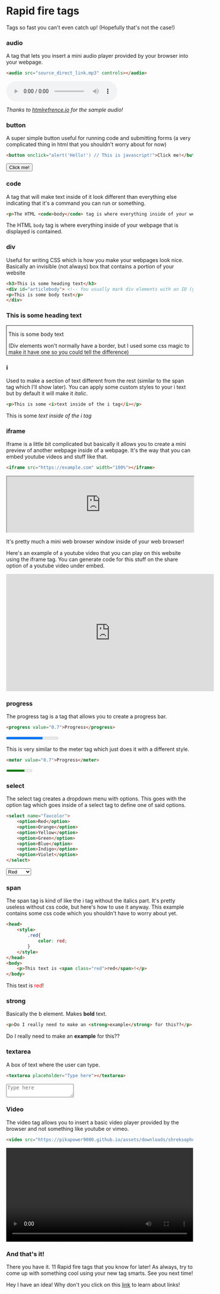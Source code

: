 # Rapid fire tags

Tags so fast you can't even catch up! (Hopefully that's not the case!)

### audio
A tag that lets you insert a mini audio player provided by your browser into your webpage. 

```html
<audio src="source_direct_link.mp3" controls></audio>
```

<audio src="https://htmlreference.io/assets/Hal.mp3" controls></audio>

*Thanks to [htmlrefrence.io](https://htmlreference.io/) for the sample audio!*

### button

A super simple button useful for running code and submitting forms (a very complicated thing in html that you shouldn't worry about for now)

```html
<button onclick="alert('Hello!') // This is javascript!">Click me!</button>
```
<button onclick="alert('Hello!')">Click me!</button>

### code

A tag that will make text inside of it look different than everything else indicating that it's a command you can run or something.

```html
<p>The HTML <code>body</code> tag is where everything inside of your webpage that is displayed is contained.</p>
```
<p>The HTML <code>body</code> tag is where everything inside of your webpage that is displayed is contained.</p>

### div

Useful for writing CSS which is how you make your webpages look nice. Basically an invisible (not always) box that contains a portion of your website

```html
<h3>This is some heading text</h3>
<div id="articlebody"> <!-- You usually mark div elements with an ID (you can do this with any element)-->
<p>This is some body text</p>
</div>
```

<h3>This is some heading text</h3>
<div id="articlebody" style="border-style:solid; border-width: 1px; padding-left: 5px; /* This is some css code ;) */">
<p>This is some body text</p>
(Div elements won't normally have a border, but I used some css magic to make it have one so you could tell the difference)
</div>

### i

Used to make a section of text different from the rest (similar to the span tag which I'll show later). You can apply some custom styles to your i text but by default it will make it *italic*. 

```html
<p>This is some <i>text inside of the i tag</i></p>
```
<p>This is some <i>text inside of the i tag</i></p>

### iframe

Iframe is a little bit complicated but basically it allows you to create a mini preview of another webpage inside of a webpage. It's the way that you can embed youtube videos and stuff like that.

```html
<iframe src="https://example.com" width="100%"></iframe>
```
<iframe src="https://example.com" width="100%"></iframe>

It's pretty much a mini web browser window inside of your web browser!

Here's an example of a youtube video that you can play on this website using the iframe tag. You can generate code for this stuff on the share option of a youtube video  under embed.

<iframe width="560" height="315" src="https://www.youtube.com/embed/j5a0jTc9S10?controls=0" title="YouTube video player" frameborder="0" allow="accelerometer; clipboard-write; encrypted-media; gyroscope; picture-in-picture" allowfullscreen></iframe>

### progress

The progress tag is a tag that allows you to create a progress bar.

```html
<progress value="0.7">Progress</progress>
```
<progress value="0.7">Progress</progress>

This is very similar to the meter tag which just does it with a different style.

```html
<meter value="0.7">Progress</meter>
```

<meter value="0.7">Progress</meter>

### select

The select tag creates a dropdown menu with options. This goes with the option tag which goes inside of a select tag to define one of said options.

```html
<select name="favcolor">
	<option>Red</option>
	<option>Orange</option>
	<option>Yellow</option>
	<option>Green</option>
	<option>Blue</option>
	<option>Indigo</option>
	<option>Violet</option>
</select>
```

<select name="favcolor">
<option>Red</option>
<option>Orange</option>
<option>Yellow</option>
<option>Green</option>
<option>Blue</option>
<option>Indego</option>
<option>Violet</option>
</select>

### span

The span tag is kind of like the i tag without the italics part. It's pretty useless without css code, but here's how to use it anyway. This example contains some css code which you shouldn't have to worry about yet.

```html
<head>
	<style>
		.red{
			color: red;
		}
	</style>
</head>
<body>
	<p>This text is <span class="red">red</span>!</p>
</body>
```

<p>This text is <span style="color: red;">red</span>!</p>

### strong

Basically the b element. Makes **bold** text.

```html
<p>Do I really need to make an <strong>example</strong> for this??</p>
```
<p>Do I really need to make an <strong>example</strong> for this??</p>

### textarea

A box of text where the user can type.

```html
<textarea placeholder="Type here"></textarea>
```

<textarea placeholder="Type here"></textarea>

### Video

The video tag allows you to insert a basic video player provided by the browser and not something like youtube or vimeo.

```html
<video src="https://pikapower9080.github.io/assets/downloads/shreksophone_short.mp4" controls></video>
```

<video src="https://pikapower9080.github.io/assets/downloads/shreksophone_short.mp4" controls width="100%"></video>

### And that's it!

There you have it. 11 Rapid fire tags that you know for later! As always, try to come up with something cool using your new tag smarts. See you next time!

Hey I have an idea! Why don't you click on this [link](links.html) to learn about links!
